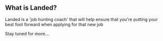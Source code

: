 ## What is Landed?

Landed is a 'job hunting coach' that will help ensure that you're putting your best foot forward when applying for that new job

Stay tuned for more...
